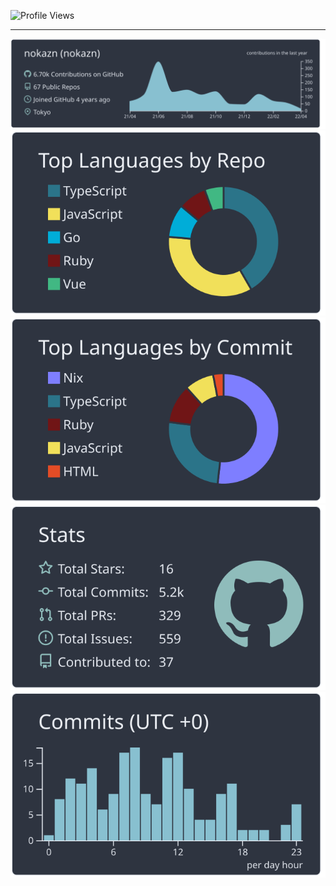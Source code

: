<!--
**nokazn/nokazn** is a ✨ _special_ ✨ repository because its `README.md` (this file) appears on your GitHub profile.

Here are some ideas to get you started:

- 🔭 I’m currently working on ...
- 🌱 I’m currently learning ...
- 👯 I’m looking to collaborate on ...
- 🤔 I’m looking for help with ...
- 💬 Ask me about ...
- 📫 How to reach me: ...
- 😄 Pronouns: ...
- ⚡ Fun fact: ...
-->

![Profile Views](https://komarev.com/ghpvc/?username=nokazn)

---

<p align="center">
  <img src="https://raw.githubusercontent.com/nokazn/nokazn/master/profile-summary-card-output/nord_dark/0-profile-details.svg" alt="Profile details"><br/>
  <img src="https://raw.githubusercontent.com/nokazn/nokazn/master/profile-summary-card-output/nord_dark/1-repos-per-language.svg" alt="Top languages by repository">
  <img src="https://raw.githubusercontent.com/nokazn/nokazn/master/profile-summary-card-output/nord_dark/2-most-commit-language.svg" alt="Top languages by commit"><br/>
  <img src="https://raw.githubusercontent.com/nokazn/nokazn/master/profile-summary-card-output/nord_dark/3-stats.svg" alt="Stats">
  <img src="https://raw.githubusercontent.com/nokazn/nokazn/master/profile-summary-card-output/nord_dark/4-productive-time.svg" alt="Commits productive time">
</p>
<br/>
